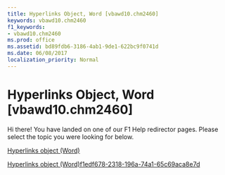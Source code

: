 ```yaml
---
title: Hyperlinks Object, Word [vbawd10.chm2460]
keywords: vbawd10.chm2460
f1_keywords:
- vbawd10.chm2460
ms.prod: office
ms.assetid: bd89fdb6-3186-4ab1-9de1-622bc9f0741d
ms.date: 06/08/2017
localization_priority: Normal
---
```



# Hyperlinks Object, Word [vbawd10.chm2460]

Hi there! You have landed on one of our F1 Help redirector pages. Please select the topic you were looking for below.

[Hyperlinks object (Word)](http://msdn.microsoft.com/library/25801753-737f-9219-6a14-6531eb2ca699%28Office.15%29.aspx)

[Hyperlinks object (Word)f1edf678-2318-196a-74a1-65c69aca8e7d](http://msdn.microsoft.com/library/f1edf678-2318-196a-74a1-65c69aca8e7d%28Office.15%29.aspx)


